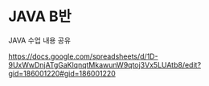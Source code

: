 # JAVA B반 
JAVA 수업 내용 공유

https://docs.google.com/spreadsheets/d/1D-9UxWwDnjATgGaKlqnqtMkawunW9qtoj3Vx5LUAtb8/edit?gid=186001220#gid=186001220
